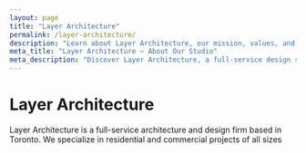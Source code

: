 ```yaml
---
layout: page
title: "Layer Architecture"
permalink: /layer-architecture/
description: "Learn about Layer Architecture, our mission, values, and approach to modern architectural design in Toronto."
meta_title: "Layer Architecture – About Our Studio"
meta_description: "Discover Layer Architecture, a full-service design studio specializing in architecture for residential and commercial projects across Toronto."
---
```


# Layer Architecture

Layer Architecture is a full-service architecture and design firm based in Toronto. We specialize in residential and commercial projects of all sizes